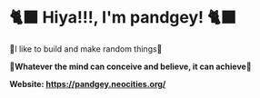 # 🐈‍⬛ Hiya!!!, I'm pandgey! 🐈‍⬛

🐾I like to build and make random things🐾

🌙<b>Whatever the mind can conceive and believe, it can achieve<b>🌙

Website: https://pandgey.neocities.org/
